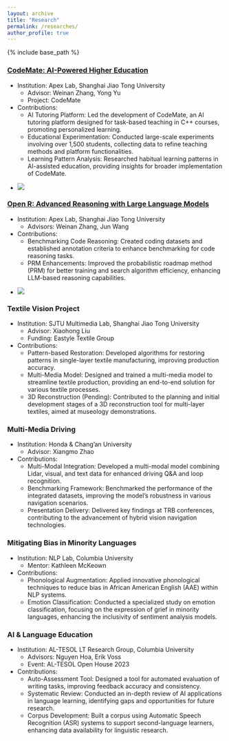 ```yaml
---
layout: archive
title: "Research"
permalink: /researches/
author_profile: true
---
```


{% include base_path %}

### [CodeMate: AI-Powered Higher Education](http://apex.sjtu.edu.cn/TBTcodemate/)
- Institution: Apex Lab, Shanghai Jiao Tong University
  - Advisor: Weinan Zhang, Yong Yu
  - Project: CodeMate
- Contributions:
  - AI Tutoring Platform: Led the development of CodeMate, an AI tutoring platform designed for task-based teaching in C++ courses, promoting personalized learning.
  - Educational Experimentation: Conducted large-scale experiments involving over 1,500 students, collecting data to refine teaching methods and platform functionalities.
  - Learning Pattern Analysis: Researched habitual learning patterns in AI-assisted education, providing insights for broader implementation of CodeMate.
- <p><img src="{{ site.baseurl }}/images/researches/code_mate.png"  style=""></p> 


### [Open R: Advanced Reasoning with Large Language Models](https://github.com/openreasoner/openr)
- Institution: Apex Lab, Shanghai Jiao Tong University
  - Advisors: Weinan Zhang, Jun Wang
- Contributions:
  - Benchmarking Code Reasoning: Created coding datasets and established annotation criteria to enhance benchmarking for code reasoning tasks.
  - PRM Enhancements: Improved the probabilistic roadmap method (PRM) for better training and search algorithm efficiency, enhancing LLM-based reasoning capabilities.
- <p class="home-openr-img"><img src="{{ site.baseurl }}/images/researches/openr.png"  style=""></p> 


### Textile Vision Project
- Institution: SJTU Multimedia Lab, Shanghai Jiao Tong University
  - Advisor: Xiaohong Liu
  - Funding: Eastyle Textile Group
- Contributions:
  - Pattern-based Restoration: Developed algorithms for restoring patterns in single-layer textile manufacturing, improving production accuracy.
  - Multi-Media Model: Designed and trained a multi-media model to streamline textile production, providing an end-to-end solution for various textile processes.
  - 3D Reconstruction (Pending): Contributed to the planning and initial development stages of a 3D reconstruction tool for multi-layer textiles, aimed at museology demonstrations.


### Multi-Media Driving
- Institution: Honda & Chang’an University
  - Advisor: Xiangmo Zhao
- Contributions:
  - Multi-Modal Integration: Developed a multi-modal model combining Lidar, visual, and text data for enhanced driving Q&A and loop recognition.
  - Benchmarking Framework: Benchmarked the performance of the integrated datasets, improving the model’s robustness in various navigation scenarios.
  - Presentation Delivery: Delivered key findings at TRB conferences, contributing to the advancement of hybrid vision navigation technologies.



### Mitigating Bias in Minority Languages
- Institution: NLP Lab, Columbia University
  - Mentor: Kathleen McKeown
- Contributions:
  - Phonological Augmentation: Applied innovative phonological techniques to reduce bias in African American English (AAE) within NLP systems.
  - Emotion Classification: Conducted a specialized study on emotion classification, focusing on the expression of grief in minority languages, enhancing the inclusivity of sentiment analysis models.



### AI & Language Education
- Institution: AL-TESOL LT Research Group, Columbia University
  - Advisors: Nguyen Hoa, Erik Voss
  - Event: AL-TESOL Open House 2023
- Contributions:
  - Auto-Assessment Tool: Designed a tool for automated evaluation of writing tasks, improving feedback accuracy and consistency.
  - Systematic Review: Conducted an in-depth review of AI applications in language learning, identifying gaps and opportunities for future research.
  - Corpus Development: Built a corpus using Automatic Speech Recognition (ASR) systems to support second-language learners, enhancing data availability for linguistic research.

